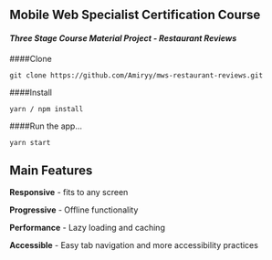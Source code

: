 Mobile Web Specialist Certification Course
---
#### _Three Stage Course Material Project - Restaurant Reviews_


####Clone
````
git clone https://github.com/Amiryy/mws-restaurant-reviews.git
````
####Install
````
yarn / npm install
````
####Run the app...
 ````
 yarn start
 ````

Main Features
-
**Responsive**  - fits to any screen
 
**Progressive** - Offline functionality

**Performance** - Lazy loading and caching

**Accessible** - Easy tab navigation and more accessibility practices